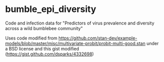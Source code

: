 # bumble_epi_diversity
Code and infection data for "Predictors of virus prevalence and diversity across a wild bumblebee community"



Uses code modified from https://github.com/stan-dev/example-models/blob/master/misc/multivariate-probit/probit-multi-good.stan under a BSD license and this gist modified (https://gist.github.com/dsparks/4332698)
